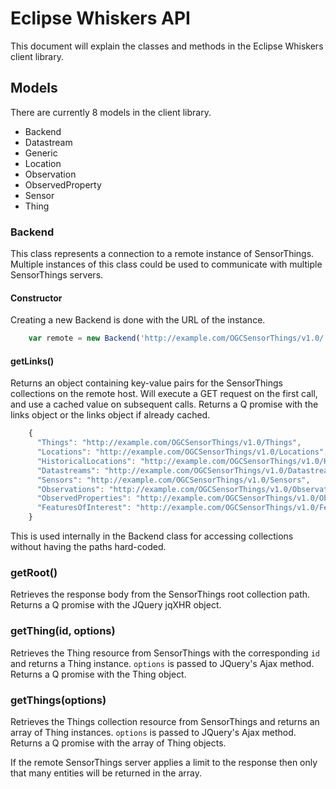 # Eclipse Whiskers API

This document will explain the classes and methods in the Eclipse Whiskers client library.

## Models

There are currently 8 models in the client library.

* Backend
* Datastream
* Generic
* Location
* Observation
* ObservedProperty
* Sensor
* Thing

### Backend

This class represents a connection to a remote instance of SensorThings. Multiple instances of this class could be used to communicate with multiple SensorThings servers.

#### Constructor

Creating a new Backend is done with the URL of the instance.

````javascript
    var remote = new Backend('http://example.com/OGCSensorThings/v1.0/');
````

#### getLinks()

Returns an object containing key-value pairs for the SensorThings collections on the remote host. Will execute a GET request on the first call, and use a cached value on subsequent calls. Returns a Q promise with the links object or the links object if already cached.

````javascript
    {
      "Things": "http://example.com/OGCSensorThings/v1.0/Things",
      "Locations": "http://example.com/OGCSensorThings/v1.0/Locations",
      "HistoricalLocations": "http://example.com/OGCSensorThings/v1.0/HistoricalLocations",
      "Datastreams": "http://example.com/OGCSensorThings/v1.0/Datastreams",
      "Sensors": "http://example.com/OGCSensorThings/v1.0/Sensors",
      "Observations": "http://example.com/OGCSensorThings/v1.0/Observations",
      "ObservedProperties": "http://example.com/OGCSensorThings/v1.0/ObservedProperties",
      "FeaturesOfInterest": "http://example.com/OGCSensorThings/v1.0/FeaturesOfInterest"
    }

````

This is used internally in the Backend class for accessing collections without having the paths hard-coded.

### getRoot()

Retrieves the response body from the SensorThings root collection path. Returns a Q promise with the JQuery jqXHR object.

### getThing(id, options)

Retrieves the Thing resource from SensorThings with the corresponding `id` and returns a Thing instance. `options` is passed to JQuery's Ajax method.  Returns a Q promise with the Thing object.

### getThings(options)

Retrieves the Things collection resource from SensorThings and returns an array of Thing instances. `options` is passed to JQuery's Ajax method.  Returns a Q promise with the array of Thing objects.

If the remote SensorThings server applies a limit to the response then only that many entities will be returned in the array.

